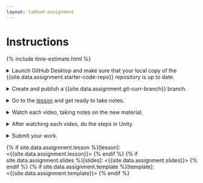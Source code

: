 ```yaml
---
layout: tabbed-assignment
---
```


# Instructions

{% include time-estimate.html %}

<p>
<details>
<summary>Launch GitHub Desktop and make sure that your local copy of the {{site.data.assignment.starter-code-repo}} repository is up to date.</summary>

- Make sure that your **{{site.data.assignment.starter-code-repo}}** repository is selected.
- Do a **fetch** to make sure your local copy of the code is up to date, if you have done work on the GitHub site or at home between classes you will be prompted to do a **pull** to incorporate your changes.
- Make sure that you are on the **{{site.data.assignment.get-prev-branch}}** branch.

</details>

<p><details><summary>Create and publish a {{site.data.assignment.git-curr-branch}} branch.</summary>

</details>

<p><details><summary>Go to the <a href="{{site.data.assignment.lesson}}">lesson</a> and get ready to take notes.</summary>

- Get headphones if you need them.
- Start a page for this lesson in your notebook with a title and date.
- Review the learning targets to see what you should be focusing on.

</details></p>

<p><details><summary>Watch each video, taking notes on the new material.</summary>

- Vocabulary
- The Unity user interface
- Implementing game mechanics.
    
</details>

<p><details><summary>After watching each video, do the steps in Unity.</summary>

<p>If necessary refer to your notes (update them if you find yourself stuck). You can use the abreviated steps below each video for cues on what to do.</p>

</details>

<p><details><summary>Submit your work.</summary>

When you're done for the day, go to the submission tab, check the instructions, and submit.

</details>

<!-- Don't edit links here, change them in _data/assignment.yml instead. -->

{% if site.data.assignment.lesson   %}[lesson]: <{{site.data.assignment.lesson}}>     {% endif %}
{% if site.data.assignment.slides   %}[slides]:   <{{site.data.assignment.slides}}>   {% endif %}
{% if site.data.assignment.template %}[template]: <{{site.data.assignment.template}}> {% endif %}
